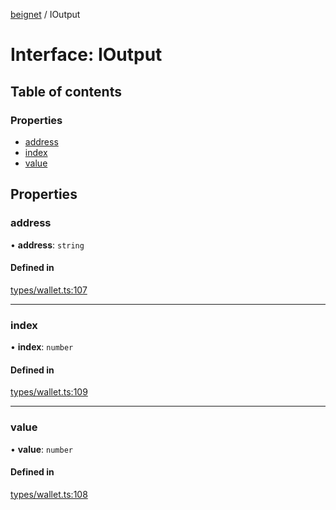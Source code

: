 [beignet](../README.md) / IOutput

# Interface: IOutput

## Table of contents

### Properties

- [address](IOutput.md#address)
- [index](IOutput.md#index)
- [value](IOutput.md#value)

## Properties

### address

• **address**: `string`

#### Defined in

[types/wallet.ts:107](https://github.com/synonymdev/beignet/blob/6c60ef8/src/types/wallet.ts#L107)

___

### index

• **index**: `number`

#### Defined in

[types/wallet.ts:109](https://github.com/synonymdev/beignet/blob/6c60ef8/src/types/wallet.ts#L109)

___

### value

• **value**: `number`

#### Defined in

[types/wallet.ts:108](https://github.com/synonymdev/beignet/blob/6c60ef8/src/types/wallet.ts#L108)
